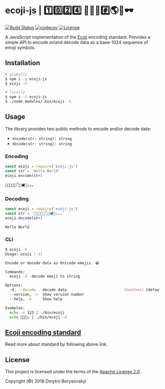 # ecoji-js | 1️⃣0️⃣2️⃣4️⃣  👨‍💻🔥#️⃣🌎🛫🕶️

[![Build Status](https://travis-ci.com/dimabory/ecoji-js.svg?branch=master)](https://travis-ci.com/dimabory/ecoji-js)
[![codecov](https://codecov.io/gh/dimabory/ecoji-js/branch/master/graph/badge.svg)](https://codecov.io/gh/dimabory/ecoji-js)
[![License](https://img.shields.io/badge/License-Apache%202.0-green.svg)](https://opensource.org/licenses/Apache-2.0)

A JavaScript implementation of the [Ecoji](https://github.com/keith-turner/ecoji) encoding standard. Provides a simple API to encode or/and decode data as a base-1024 sequence of emoji symbols.

## Installation

```bash
# globally
$ npm i -g ecoji-js
$ ecoji -h

# locally
$ npm i -S ecoji-js
$ ./node_modules/.bin/ecoji -h
```

## Usage

The library provides two public methods to encode and/or decode data: 
* `encode(str: string): string`
* `decode(str: string): string`

### Encoding
```js
const ecoji = require('ecoji-js')
const str = 'Hello World'
ecoji.encode(str)
```
```
🏯🔩🚗🌷🍉👇🦒🕊👡☕☕☕
```
### Decoding
```js
const ecoji = require('ecoji-js')
const str = '🏯🔩🚗🌷🍉👇🦒🕊👡☕☕☕'
ecoji.decode(str)
```
```
Hello World
```
### CLI

```bash
$ ecoji -h
Usage: ecoji [-d]

Encode or decode data as Unicode emojis. 😁

Commands:
  ecoji -d  decode emoji to string

Options:
  -d, --decode   decode data                          [boolean] [default: false]
  --version, -v  Show version number                                   [boolean]
  --help, -h     Show help                                             [boolean]

Examples:
  echo -n 123 | ./bin/ecoji
  echo 🎌🚟🎈☕ | ./bin/ecoji -d

```
## [Ecoji encoding standard](https://github.com/keith-turner/ecoji/blob/master/docs/encoding.md)
Read more about standard by following above link.

## License
This project is licensed under the terms of the [Apache License 2.0](LICENSE).

Copyright (©️) 2018 Dmytro Borysovskyi

